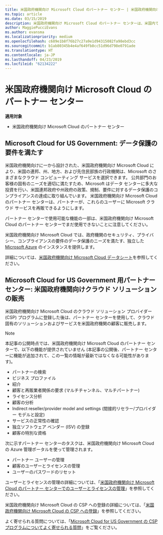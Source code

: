 ```yaml
---
title: 米国政府機関向け Microsoft Cloud のパートナー センター | 米国政府機関向け Microsoft Cloud のパートナー センター
ms.topic: article
ms.date: 03/15/2019
description: 米国政府機関向け Microsoft Cloud のパートナー センターは、米国内で政府機関とのビジネスを行う顧客に Microsoft クラウド ソリューションを販売する Microsoft パートナー向けのビジネス ポータルです。
author: MaggiePucciEvans
ms.author: evansma
ms.localizationpriority: medium
ms.openlocfilehash: c689e1b8f76b27c27a9e1d94315082fa98ebd3cc
ms.sourcegitcommit: b1ab80345b4e4af649fb8cc51d96d798e0791ade
ms.translationtype: HT
ms.contentlocale: ja-JP
ms.lasthandoff: 04/23/2019
ms.locfileid: "62134222"
---
```

# <a name="partner-center-for-microsoft-cloud-for-us-government"></a>米国政府機関向け Microsoft Cloud のパートナー センター

**適用対象**

-  米国政府機関向け Microsoft Cloud のパートナー センター

## <a name="microsoft-cloud-for-us-government-meeting-data-protection-requirements"></a>Microsoft Cloud for US Government: データ保護の要件を満たす 

米国政府機関向けに一から設計された、米国政府機関向け Microsoft Cloud により、米国の連邦、州、地方、および先住民部族の行政機関は、Microsoft のさまざまなクラウド コンピューティング サービスを選択できます。 公共部門のお客様の固有のニーズを適切に満たすため、Microsoft はデータ センターに多大な投資を行い、米国連邦政府や州政府の政策、規制、要件に対するデータ保護のコンプライアンスの達成に取り組んでいます。 米国政府機関向け Microsoft Cloud のパートナー センターは、パートナーが、これらのユーザーに Microsoft クラウド サービスを再販できるようにします。

パートナー センターで使用可能な機能の一部は、米国政府機関向け Microsoft Cloud のパートナー センターでまだ使用できないことに注意してください。

米国政府機関向け Microsoft Cloud では、政府機関のセキュリティ、プライバシー、コンプライアンスの要件のデータ保護のニーズを満たす、独立した [Microsoft Azure](https://azure.microsoft.com/en-us/overview/clouds/government/) のインスタンスを提供します。 

詳細については、[米国政府機関向け Microsoft Cloud データシート](https://download.microsoft.com/download/C/9/C/C9CA3002-DFC4-4ADA-841F-DF42AEC042FB/Microsoft_Azure_Government_Datasheet_EN_US.PDF)を参照してください。

## <a name="partner-center-for-microsoft-cloud-for-us-government-selling-cloud-solutions-to-us-government-entities"></a>Microsoft Cloud for US Government 用パートナー センター: 米国政府機関向けクラウド ソリューションの販売

米国政府機関向け Microsoft Cloud のクラウド ソリューション プロバイダー (CSP) プログラムに登録した後は、パートナー センターを使用して、クラウド固有のソリューションおよびサービスを米国政府機関の顧客に販売します。 

> [!NOTE]  
> 本記事の公開時点では、米国政府機関向け Microsoft Cloud のパートナー センターで、以下の機能が提供されていません (本記事の公開後、パートナー センターに機能が追加されて、この一覧の情報が最新ではなくなる可能性があります)。

- パートナーの検索
- ビジネス プロファイル
- 紹介
- 顧客と再販業者関係の要求 (マルチチャンネル、マルチパートナー)
- ライセンス分析
- 顧客の分析
- Indirect reseller/provider model and settings (間接的リセラー/プロバイダー モデルと設定)
- サービスの正常性の確認
- 独立ソフトウェア ベンダー (ISV) の登録
- 顧客の特別な資格

次に示すパートナー センターのタスクは、米国政府機関向け Microsoft Cloud の Azure 管理ポータルを使って管理されます。 

-   パートナー ユーザーの管理
-   顧客のユーザーとライセンスの管理
-   ユーザーのパスワードのリセット

ユーザーとライセンスの管理の詳細については、「[米国政府機関向け Microsoft Cloud のパートナー センターでのユーザーとライセンスの管理](user-management-in-partner-center-for-microsoft-us-govt-cloud.md)」を参照してください。

米国政府機関向け Microsoft Cloud の CSP への登録の詳細については、「[米国政府機関向け Microsoft Cloud の CSP への登録](enroll-in-csp-for-microsoft-us-govt-cloud.md)」を参照してください。

よく寄せられる質問については、「[Microsoft Cloud for US Government の CSP プログラムについてよく寄せられる質問](faq-for-us-govt-cloud.md)」をご覧ください。